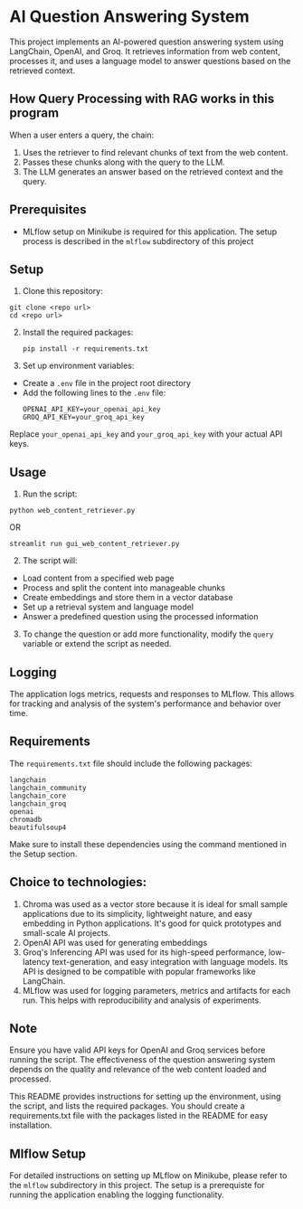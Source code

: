 # AI Question Answering System

This project implements an AI-powered question answering system using LangChain, OpenAI, and Groq. It retrieves information from web content, processes it, and uses a language model to answer questions based on the retrieved context.

## How Query Processing with RAG works in this program
When a user enters a query, the chain:
1. Uses the retriever to find relevant chunks of text from the web content.
2. Passes these chunks along with the query to the LLM.
3. The LLM generates an answer based on the retrieved context and the query.

## Prerequisites
* MLflow setup on Minikube is required for this application. The setup process is described in the `mlflow` subdirectory of this project
## Setup

1. Clone this repository:
```
git clone <repo url>
cd <repo url>
```


2. Install the required packages:
   ```
   pip install -r requirements.txt
   ```


3. Set up environment variables:
- Create a `.env` file in the project root directory
- Add the following lines to the `.env` file:
  ```
  OPENAI_API_KEY=your_openai_api_key
  GROQ_API_KEY=your_groq_api_key
  ```
Replace `your_openai_api_key` and `your_groq_api_key` with your actual API keys.

## Usage

1. Run the script:
```
python web_content_retriever.py
```
OR
```
streamlit run gui_web_content_retriever.py
```

2. The script will:
- Load content from a specified web page
- Process and split the content into manageable chunks
- Create embeddings and store them in a vector database
- Set up a retrieval system and language model
- Answer a predefined question using the processed information

3. To change the question or add more functionality, modify the `query` variable or extend the script as needed.

## Logging
The application logs metrics, requests and responses to MLflow. This allows for tracking and analysis of the system's performance and behavior over time.

## Requirements

The `requirements.txt` file should include the following packages:
```
langchain
langchain_community
langchain_core
langchain_groq
openai
chromadb
beautifulsoup4
```

Make sure to install these dependencies using the command mentioned in the Setup section.

## Choice to technologies:
1. Chroma was used as a vector store because it is ideal for small sample applications due to its simplicity, lightweight nature, and easy embedding in Python applications. It's good for quick prototypes and small-scale AI projects.
2. OpenAI API was used for generating embeddings
3. Groq's Inferencing API was used for its high-speed performance, low-latency text-generation, and easy integration with language models. Its API is designed to be compatible with popular frameworks like LangChain.
4. MLflow was used for logging parameters, metrics and artifacts for each run. This helps with reproducibility and analysis of experiments.
   

## Note

Ensure you have valid API keys for OpenAI and Groq services before running the script. The effectiveness of the question answering system depends on the quality and relevance of the web content loaded and processed.

This README provides instructions for setting up the environment, using the script, and lists the required packages. You should create a requirements.txt file with the packages listed in the README for easy installation.

## Mlflow Setup
For detailed instructions on setting up MLflow on Minikube, please refer to the `mlflow` subdirectory in this project. The setup is a prerequiste for running the application enabling the logging functionality.

